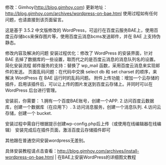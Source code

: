 
修改：Gimhoy(http://blog.gimhoy.com)
更新地址：http://blog.gimhoy.com/archives/wordpress-on-bae.html
使用过程如有任何问题，也请直接到该页面留言。


这是基于 3.5.2 中文版修改的 WordPress，可运行在百度云服务BAE上，使用百度云存储bcs来保存图片等，使用百度云消息bcms发送邮件，并在 BAE 上支持伪静态。


修改内容及解决的问题
安装过程优化：修改了 WordPress 的安装界面，针对 BAE 去掉了数据库的一些设置，取而代之的是百度云消息的消息队列名的设置。简化安装流程
邮件服务的支持：替换了 wp_mail 函数，采用百度云消息来实现邮件的发送。
页面乱码问题：在代码中交换 select db 和 set charset 的顺序，来解决 WordPress 在 BAE 运行时的乱码问题。
附件上传功能：增加一个云存储的插件，启用该插件后，可以让上传的图片发送到百度云存储上。并同时可以在 WordPress 后台进行管理。

安装前，你需要：
1.拥有一个百度BAE账号，创建一个APP.
2.访问百度云数据库，创建一个数据库（在应用下）.
3.访问消息服务，创建一个消息队列.
4.访问云存储，创建一个 bucket.

安装过程中需自行根据提示创建wp-config.php后上传（或使用在线编辑器在线编辑）
安装完成后在插件页面，激活百度云存储插件即可

其他跟在普通空间安装wordpress无差别。

具体安装教程请点击查看：http://blog.gimhoy.com/archives/install-wordpress-on-bae.html | 在BAE上安装WordPress的详细图文教程